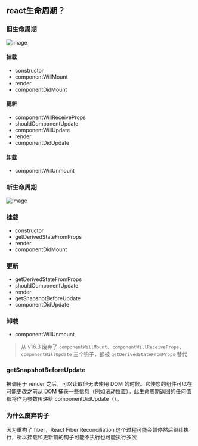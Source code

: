 ## react生命周期？
### 旧生命周期

![image](https://user-images.githubusercontent.com/32665965/134640654-22a35b7c-a82b-4f55-922a-5aef8308422e.png)

#### 挂载
- constructor
- componentWillMount
- render
- componentDidMount

#### 更新
- componentWillReceiveProps
- shouldComponentUpdate
- componentWillUpdate
- render
- componentDidUpdate

#### 卸载
- componentWillUnmount

### 新生命周期
![image](https://user-images.githubusercontent.com/32665965/134640714-6c1b0984-70f2-4642-afba-b1af7543b19a.png)

### 挂载
- constructor
- getDerivedStateFromProps
- render
- componentDidMount

### 更新
- getDerivedStateFromProps
- shouldComponentUpdate
- render
- getSnapshotBeforeUpdate
- componentDidUpdate

### 卸载
- componentWillUnmount

> 从 v16.3 废弃了 `componentWillMount`、`componentWillReceiveProps`、`componentWillUpdate` 三个钩子，都被 `getDerivedStateFromProps` 替代


### getSnapshotBeforeUpdate
被调用于 render 之后，可以读取但无法使用 DOM 的时候。它使您的组件可以在可能更改之前从 DOM 捕获一些信息（例如滚动位置）。此生命周期返回的任何值都将作为参数传递给 componentDidUpdate（）。

### 为什么废弃钩子
因为重构了 fiber，React Fiber Reconciliation 这个过程可能会暂停然后继续执行，所以挂载和更新前的钩子可能不执行也可能执行多次
